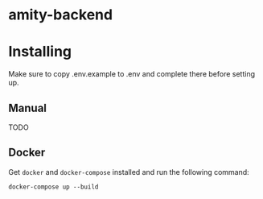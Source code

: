# amity-backend

# Installing

Make sure to copy .env.example to .env and complete there before setting up.

## Manual

TODO

## Docker

Get `docker` and `docker-compose` installed and run the following command:

```
docker-compose up --build
```
